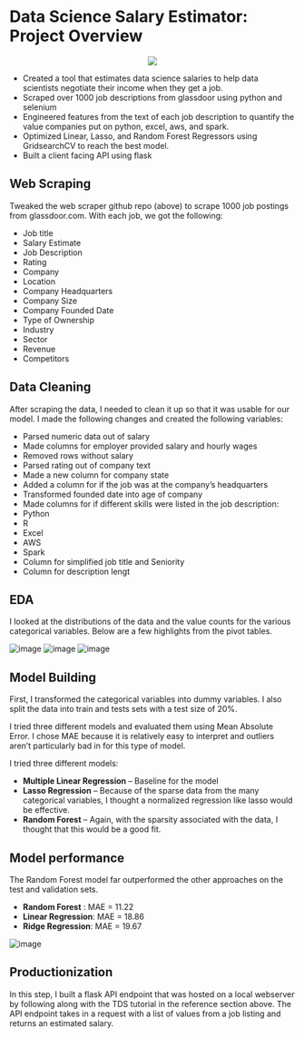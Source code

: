 # Data Science Salary Estimator: Project Overview 

<p align="center">
  <img src="https://user-images.githubusercontent.com/64821137/195982658-2d6a46d3-b0fd-4e13-bc57-7db913f950bd.png" />
</p>

* Created a tool that estimates data science salaries to help data scientists negotiate their income when they get a job.
* Scraped over 1000 job descriptions from glassdoor using python and selenium
* Engineered features from the text of each job description to quantify the value companies put on python, excel, aws, and spark. 
* Optimized Linear, Lasso, and Random Forest Regressors using GridsearchCV to reach the best model. 
* Built a client facing API using flask 

## Web Scraping
Tweaked the web scraper github repo (above) to scrape 1000 job postings from glassdoor.com. With each job, we got the following:
*	Job title
*	Salary Estimate
*	Job Description
*	Rating
*	Company 
*	Location
*	Company Headquarters 
*	Company Size
*	Company Founded Date
*	Type of Ownership 
*	Industry
*	Sector
*	Revenue
*	Competitors 

## Data Cleaning
After scraping the data, I needed to clean it up so that it was usable for our model. I made the following changes and created the following variables:

*	Parsed numeric data out of salary 
*	Made columns for employer provided salary and hourly wages 
*	Removed rows without salary 
*	Parsed rating out of company text 
*	Made a new column for company state 
*	Added a column for if the job was at the company’s headquarters 
*	Transformed founded date into age of company 
*	Made columns for if different skills were listed in the job description:
* Python  
* R  
* Excel  
* AWS  
* Spark 
* Column for simplified job title and Seniority 
* Column for description lengt

## EDA
I looked at the distributions of the data and the value counts for the various categorical variables. Below are a few highlights from the pivot tables.

![image](https://user-images.githubusercontent.com/64821137/195982445-dbdbba4c-07e1-4978-9600-f749d6045d7c.png)
![image](https://user-images.githubusercontent.com/64821137/195982408-9d62c910-eb0e-4fcc-91bb-7304f8a962ea.png)
![image](https://user-images.githubusercontent.com/64821137/195982461-f053727e-dc2b-41b7-a121-1016cd7083d8.png)

## Model Building 

First, I transformed the categorical variables into dummy variables. I also split the data into train and tests sets with a test size of 20%.   

I tried three different models and evaluated them using Mean Absolute Error. I chose MAE because it is relatively easy to interpret and outliers aren’t particularly bad in for this type of model.   

I tried three different models:
*	**Multiple Linear Regression** – Baseline for the model
*	**Lasso Regression** – Because of the sparse data from the many categorical variables, I thought a normalized regression like lasso would be effective.
*	**Random Forest** – Again, with the sparsity associated with the data, I thought that this would be a good fit. 

## Model performance
The Random Forest model far outperformed the other approaches on the test and validation sets. 
*	**Random Forest** : MAE = 11.22
*	**Linear Regression**: MAE = 18.86
*	**Ridge Regression**: MAE = 19.67

![image](https://user-images.githubusercontent.com/64821137/195982565-6fc17acb-f6c0-49be-942b-edd908aaa99b.png)

## Productionization 
In this step, I built a flask API endpoint that was hosted on a local webserver by following along with the TDS tutorial in the reference section above. The API endpoint takes in a request with a list of values from a job listing and returns an estimated salary. 


